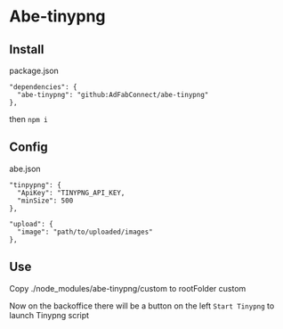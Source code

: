 # Abe-tinypng

## Install

package.json
```
"dependencies": {
  "abe-tinypng": "github:AdFabConnect/abe-tinypng"
},
```

then `npm i`

## Config

abe.json
```
"tinpypng": {
  "ApiKey": "TINYPNG_API_KEY,
  "minSize": 500
},

"upload": {
  "image": "path/to/uploaded/images"
},
```

## Use

Copy ./node_modules/abe-tinypng/custom to rootFolder custom

Now on the backoffice there will be a button on the left `Start Tinypng` to launch Tinypng script
